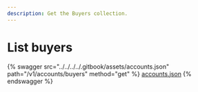```yaml
---
description: Get the Buyers collection.
---
```


# List buyers

{% swagger src="../../../../.gitbook/assets/accounts.json" path="/v1/accounts/buyers" method="get" %}
[accounts.json](../../../../.gitbook/assets/accounts.json)
{% endswagger %}
